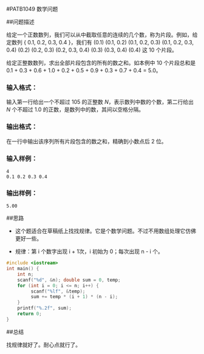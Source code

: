 #PATB1049 数学问题

##问题描述

给定一个正数数列，我们可以从中截取任意的连续的几个数，称为片段。例如，给定数列 { 0.1, 0.2, 0.3, 0.4 }，我们有 (0.1) (0.1, 0.2) (0.1, 0.2, 0.3) (0.1, 0.2, 0.3, 0.4) (0.2) (0.2, 0.3) (0.2, 0.3, 0.4) (0.3) (0.3, 0.4) (0.4) 这 10 个片段。

给定正整数数列，求出全部片段包含的所有的数之和。如本例中 10 个片段总和是 0.1 + 0.3 + 0.6 + 1.0 + 0.2 + 0.5 + 0.9 + 0.3 + 0.7 + 0.4 = 5.0。

### 输入格式：

输入第一行给出一个不超过 105 的正整数 *N*，表示数列中数的个数，第二行给出 *N* 个不超过 1.0 的正数，是数列中的数，其间以空格分隔。

### 输出格式：

在一行中输出该序列所有片段包含的数之和，精确到小数点后 2 位。

### 输入样例：

```in
4
0.1 0.2 0.3 0.4
```

### 输出样例：

```out
5.00
```

##思路

- 这个题适合在草稿纸上找找规律。它是个数学问题。不过不用数组处理它仿佛更好一些。

- 规律：第 i 个数字出现 i + 1次，i 初始为 0；每次出现 n - i 个。

```c
#include <iostream>
int main() {
    int n;
    scanf("%d", &n); double sum = 0, temp;
    for (int i = 0; i <= n; i++) { 
         scanf("%lf", &temp);
         sum += temp * (i + 1) * (n - i);
    }
    printf("%.2f", sum);
    return 0;
}
```

##总结

找规律就好了。耐心点就行了。
